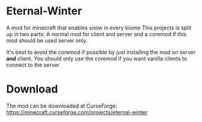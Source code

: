 # Eternal-Winter
A mod for minecraft that enables snow in every biome
This projects is split up in two parts: A normal mod for client and server and a coremod if this mod should be used server only.

It's best to avoid the coremod if possible by just installing the mod on server <b>and</b> client. You should only use the coremod
if you want vanilla clients to connect to the server

# Download
The mod can be downloaded at CurseForge: https://minecraft.curseforge.com/projects/eternal-winter
